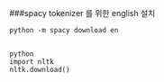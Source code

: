 

###spacy tokenizer 를 위한 english 설치 
```
python -m spacy download en


python
import nltk
nltk.download()

```